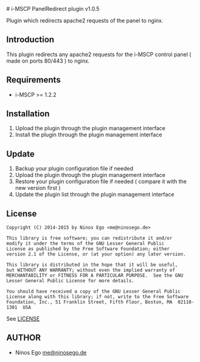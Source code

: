 # i-MSCP PanelRedirect plugin v1.0.5

Plugin which redirects apache2 requests of the panel to nginx.

## Introduction

This plugin redirects any apache2 requests for the i-MSCP control panel ( made on ports 80/443 ) to nginx.

## Requirements

* i-MSCP >= 1.2.2

## Installation

1. Upload the plugin through the plugin management interface
2. Install the plugin through the plugin management interface

## Update

1. Backup your plugin configuration file if needed
2. Upload the plugin through the plugin management interface
3. Restore your plugin configuration file if needed ( compare it with the new version first )
4. Update the plugin list through the plugin management interface

## License

```
Copyright (C) 2014-2015 by Ninos Ego <me@ninosego.de>

This library is free software; you can redistribute it and/or
modify it under the terms of the GNU Lesser General Public
License as published by the Free Software Foundation; either
version 2.1 of the License, or (at your option) any later version.

This library is distributed in the hope that it will be useful,
but WITHOUT ANY WARRANTY; without even the implied warranty of
MERCHANTABILITY or FITNESS FOR A PARTICULAR PURPOSE.  See the GNU
Lesser General Public License for more details.

You should have received a copy of the GNU Lesser General Public
License along with this library; if not, write to the Free Software
Foundation, Inc., 51 Franklin Street, Fifth Floor, Boston, MA  02110-1301  USA
```

See [LICENSE](LICENSE)

## AUTHOR

* Ninos Ego <me@ninosego.de>
